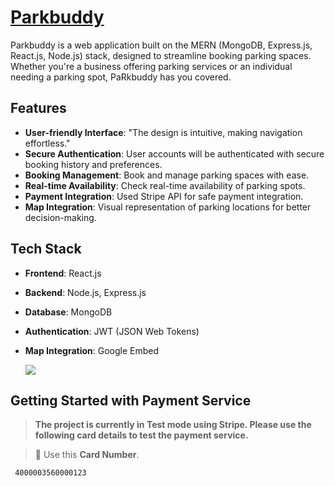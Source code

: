 # [Parkbuddy](https://parkbuddy.vercel.app/)

Parkbuddy is a web application built on the MERN (MongoDB, Express.js, React.js, Node.js) stack, designed to streamline booking parking spaces. Whether you're a business offering parking services or an individual needing a parking spot, PaRkbuddy has you covered.

## Features

- **User-friendly Interface**: "The design is intuitive, making navigation effortless."
- **Secure Authentication**: User accounts will be authenticated with secure booking history and preferences.
- **Booking Management**: Book and manage parking spaces with ease.
- **Real-time Availability**: Check real-time availability of parking spots.
- **Payment Integration**: Used Stripe API for safe payment integration.
- **Map Integration**: Visual representation of parking locations for better decision-making.

## Tech Stack

- **Frontend**: React.js
- **Backend**: Node.js, Express.js
- **Database**: MongoDB
- **Authentication**: JWT (JSON Web Tokens)
- **Map Integration**: Google Embed

  <img src="https://skillicons.dev/icons?i=react,tailwind,mongodb,express,nodejs,postman,netlify,figma,stripe"/>

## Getting Started with Payment Service

> **The project is currently in Test mode using Stripe. Please use the following card details to test the payment service.**


> 📝 Use this **Card Number**.

```
 4000003560000123
```
